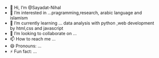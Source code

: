 - 👋 Hi, I’m @Sayadat-Nihal
- 👀 I’m interested in ...pragramming,research, arabic language and islamism
- 🌱 I’m currently learning ... data analysis with python ,web development by html,css and javascript
- 💞️ I’m looking to collaborate on ...
- 📫 How to reach me ...
- 😄 Pronouns: ...
- ⚡ Fun fact: ...

<!---
Sayadat-Nihal/Sayadat-Nihal is a ✨ special ✨ repository because its `README.md` (this file) appears on your GitHub profile.
You can click the Preview link to take a look at your changes.
--->

